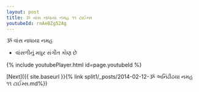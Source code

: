 ```yaml
---
layout: post
title: ૐ વાંસ નાધાયા નમહ ૧૧ ટાઈમ્સ
youtubeId: rnAeBZg52Ag
---
```

 
 
 ૐ વાંસ નાધાયા નમહ  
 
 -  વાંસળીનું મધુર સંગીત કોણ છે 
 
  
 
  
 
 
 
 
 
 


{% include youtubePlayer.html id=page.youtubeId %}
 
[Next]({{ site.baseurl }}{% link  split1/_posts/2014-02-12-ૐ અનિંઢીઢયા નમહ ૧૧ ટાઈમ્સ.md%})
 
